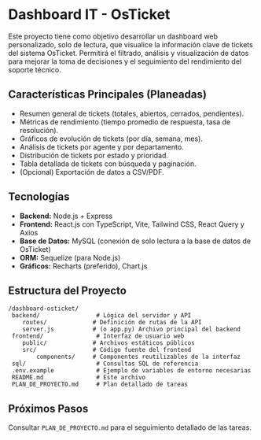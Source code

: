 # Dashboard IT - OsTicket

Este proyecto tiene como objetivo desarrollar un dashboard web personalizado, solo de lectura, que visualice la información clave de tickets del sistema OsTicket. Permitirá el filtrado, análisis y visualización de datos para mejorar la toma de decisiones y el seguimiento del rendimiento del soporte técnico.

## Características Principales (Planeadas)

- Resumen general de tickets (totales, abiertos, cerrados, pendientes).
- Métricas de rendimiento (tiempo promedio de respuesta, tasa de resolución).
- Gráficos de evolución de tickets (por día, semana, mes).
- Análisis de tickets por agente y por departamento.
- Distribución de tickets por estado y prioridad.
- Tabla detallada de tickets con búsqueda y paginación.
- (Opcional) Exportación de datos a CSV/PDF.

## Tecnologías

- **Backend:** Node.js + Express
- **Frontend:** React.js con TypeScript, Vite, Tailwind CSS, React Query y Axios
- **Base de Datos:** MySQL (conexión de solo lectura a la base de datos de OsTicket)
- **ORM:** Sequelize (para Node.js)
- **Gráficos:** Recharts (preferido), Chart.js

## Estructura del Proyecto

```
/dashboard-osticket/
 backend/                # Lógica del servidor y API
    routes/             # Definición de rutas de la API
    server.js           # (o app.py) Archivo principal del backend
 frontend/               # Interfaz de usuario web
    public/             # Archivos estáticos públicos
    src/                # Código fuente del frontend
        components/     # Componentes reutilizables de la interfaz
 sql/                    # Consultas SQL de referencia
 .env.example            # Ejemplo de variables de entorno necesarias
 README.md               # Este archivo
 PLAN_DE_PROYECTO.md     # Plan detallado de tareas
```

## Próximos Pasos

Consultar `PLAN_DE_PROYECTO.md` para el seguimiento detallado de las tareas.
